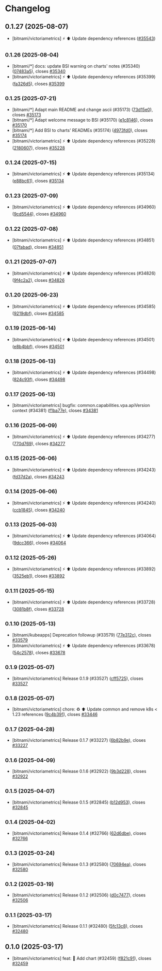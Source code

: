 # Changelog

## 0.1.27 (2025-08-07)

* [bitnami/victoriametrics] :zap: :arrow_up: Update dependency references ([#35543](https://github.com/bitnami/charts/pull/35543))

## <small>0.1.26 (2025-08-04)</small>

* [bitnami/*] docs: update BSI warning on charts' notes (#35340) ([07483a5](https://github.com/bitnami/charts/commit/07483a5ed964b409266dc025e4b55bf2eb0f621c)), closes [#35340](https://github.com/bitnami/charts/issues/35340)
* [bitnami/victoriametrics] :zap: :arrow_up: Update dependency references (#35399) ([fa326d5](https://github.com/bitnami/charts/commit/fa326d5de3629956f9b29ceef2872faca4f08055)), closes [#35399](https://github.com/bitnami/charts/issues/35399)

## <small>0.1.25 (2025-07-21)</small>

* [bitnami/*] Adapt main README and change ascii (#35173) ([73d15e0](https://github.com/bitnami/charts/commit/73d15e03e04647efa902a1d14a09ea8657429cd0)), closes [#35173](https://github.com/bitnami/charts/issues/35173)
* [bitnami/*] Adapt welcome message to BSI (#35170) ([e1c8146](https://github.com/bitnami/charts/commit/e1c8146831516fb35de736a6f3fd10e5e7a44286)), closes [#35170](https://github.com/bitnami/charts/issues/35170)
* [bitnami/*] Add BSI to charts' READMEs (#35174) ([4973fd0](https://github.com/bitnami/charts/commit/4973fd08dd7e95398ddcc4054538023b542e19f2)), closes [#35174](https://github.com/bitnami/charts/issues/35174)
* [bitnami/victoriametrics] :zap: :arrow_up: Update dependency references (#35228) ([2180607](https://github.com/bitnami/charts/commit/21806077d29f82062ff816119aeeb4722b434758)), closes [#35228](https://github.com/bitnami/charts/issues/35228)

## <small>0.1.24 (2025-07-15)</small>

* [bitnami/victoriametrics] :zap: :arrow_up: Update dependency references (#35134) ([e88bc61](https://github.com/bitnami/charts/commit/e88bc61390d8aebd13f96b063bb6769c4ae90057)), closes [#35134](https://github.com/bitnami/charts/issues/35134)

## <small>0.1.23 (2025-07-09)</small>

* [bitnami/victoriametrics] :zap: :arrow_up: Update dependency references (#34960) ([9cd5544](https://github.com/bitnami/charts/commit/9cd5544d782649d4a6158b3ec68bcc0c34501024)), closes [#34960](https://github.com/bitnami/charts/issues/34960)

## <small>0.1.22 (2025-07-08)</small>

* [bitnami/victoriametrics] :zap: :arrow_up: Update dependency references (#34851) ([07fabad](https://github.com/bitnami/charts/commit/07fabad2477de05398b17a2b6ea69264051f2d6a)), closes [#34851](https://github.com/bitnami/charts/issues/34851)

## <small>0.1.21 (2025-07-07)</small>

* [bitnami/victoriametrics] :zap: :arrow_up: Update dependency references (#34826) ([9f4c2a2](https://github.com/bitnami/charts/commit/9f4c2a22e8e2a90e55ff4682954e866dfb8c1c24)), closes [#34826](https://github.com/bitnami/charts/issues/34826)

## <small>0.1.20 (2025-06-23)</small>

* [bitnami/victoriametrics] :zap: :arrow_up: Update dependency references (#34585) ([9219dbf](https://github.com/bitnami/charts/commit/9219dbfbfa4300a385af587dee7c56765a35c0ff)), closes [#34585](https://github.com/bitnami/charts/issues/34585)

## <small>0.1.19 (2025-06-14)</small>

* [bitnami/victoriametrics] :zap: :arrow_up: Update dependency references (#34501) ([e8b4bbf](https://github.com/bitnami/charts/commit/e8b4bbf7d6d049b9599ee7dc4650ff22f943f291)), closes [#34501](https://github.com/bitnami/charts/issues/34501)

## <small>0.1.18 (2025-06-13)</small>

* [bitnami/victoriametrics] :zap: :arrow_up: Update dependency references (#34498) ([824c93f](https://github.com/bitnami/charts/commit/824c93f30ac6c4b5a96c80fdc7172ebc67575b91)), closes [#34498](https://github.com/bitnami/charts/issues/34498)

## <small>0.1.17 (2025-06-13)</small>

* [bitnami/victoriametrics] bugfix: common.capabilities.vpa.apiVersion context (#34381) ([f1ba77e](https://github.com/bitnami/charts/commit/f1ba77e9d46dfbeb9263ac773d2c293669228abb)), closes [#34381](https://github.com/bitnami/charts/issues/34381)

## <small>0.1.16 (2025-06-09)</small>

* [bitnami/victoriametrics] :zap: :arrow_up: Update dependency references (#34277) ([770d769](https://github.com/bitnami/charts/commit/770d769c828d73865cd108cdf002638d46a400c2)), closes [#34277](https://github.com/bitnami/charts/issues/34277)

## <small>0.1.15 (2025-06-06)</small>

* [bitnami/victoriametrics] :zap: :arrow_up: Update dependency references (#34243) ([fd37d2a](https://github.com/bitnami/charts/commit/fd37d2a0141b83098a8e73938dcaa655aa56b5d4)), closes [#34243](https://github.com/bitnami/charts/issues/34243)

## <small>0.1.14 (2025-06-06)</small>

* [bitnami/victoriametrics] :zap: :arrow_up: Update dependency references (#34240) ([ccb1845](https://github.com/bitnami/charts/commit/ccb184544d8055c9658f5ad9e60f33e99ac4e7b6)), closes [#34240](https://github.com/bitnami/charts/issues/34240)

## <small>0.1.13 (2025-06-03)</small>

* [bitnami/victoriametrics] :zap: :arrow_up: Update dependency references (#34064) ([9dcc366](https://github.com/bitnami/charts/commit/9dcc366f8651b5c9bacd58e89946cc64ab13ef03)), closes [#34064](https://github.com/bitnami/charts/issues/34064)

## <small>0.1.12 (2025-05-26)</small>

* [bitnami/victoriametrics] :zap: :arrow_up: Update dependency references (#33892) ([3525eb1](https://github.com/bitnami/charts/commit/3525eb1e80566d54c52d0e94b9f5af368b358c22)), closes [#33892](https://github.com/bitnami/charts/issues/33892)

## <small>0.1.11 (2025-05-15)</small>

* [bitnami/victoriametrics] :zap: :arrow_up: Update dependency references (#33728) ([3081b8f](https://github.com/bitnami/charts/commit/3081b8f0e7e13e5ba5e5f894c29023f2f14e272b)), closes [#33728](https://github.com/bitnami/charts/issues/33728)

## <small>0.1.10 (2025-05-13)</small>

* [bitnami/kubeapps] Deprecation followup (#33579) ([77e312c](https://github.com/bitnami/charts/commit/77e312c1772d4d7c4dc5d3ac0e80f4e452e3a062)), closes [#33579](https://github.com/bitnami/charts/issues/33579)
* [bitnami/victoriametrics] :zap: :arrow_up: Update dependency references (#33678) ([54c2578](https://github.com/bitnami/charts/commit/54c25788c4bc6f78321cc010a3d2315e9248cb78)), closes [#33678](https://github.com/bitnami/charts/issues/33678)

## <small>0.1.9 (2025-05-07)</small>

* [bitnami/victoriametrics] Release 0.1.9 (#33527) ([cff5725](https://github.com/bitnami/charts/commit/cff5725baa84be2b6143aa3fd52b320379232c5c)), closes [#33527](https://github.com/bitnami/charts/issues/33527)

## <small>0.1.8 (2025-05-07)</small>

* [bitnami/victoriametrics] chore: :recycle: :arrow_up: Update common and remove k8s < 1.23 references ([9c4b391](https://github.com/bitnami/charts/commit/9c4b391a094af71dbfec77be180600db7504378c)), closes [#33446](https://github.com/bitnami/charts/issues/33446)

## <small>0.1.7 (2025-04-28)</small>

* [bitnami/victoriametrics] Release 0.1.7 (#33227) ([6b82b9e](https://github.com/bitnami/charts/commit/6b82b9ea3a395d422942b1670cd97ec2050294bd)), closes [#33227](https://github.com/bitnami/charts/issues/33227)

## <small>0.1.6 (2025-04-09)</small>

* [bitnami/victoriametrics] Release 0.1.6 (#32922) ([9b3d228](https://github.com/bitnami/charts/commit/9b3d2289ce723d5f31592dfd528afd2e568a537b)), closes [#32922](https://github.com/bitnami/charts/issues/32922)

## <small>0.1.5 (2025-04-07)</small>

* [bitnami/victoriametrics] Release 0.1.5 (#32845) ([b12d953](https://github.com/bitnami/charts/commit/b12d953dfcd8517f530b6f43e3cc4e56bcc865e4)), closes [#32845](https://github.com/bitnami/charts/issues/32845)

## <small>0.1.4 (2025-04-02)</small>

* [bitnami/victoriametrics] Release 0.1.4 (#32766) ([62d6dbe](https://github.com/bitnami/charts/commit/62d6dbea2d2902ba3d702bf32aa364e0d4482070)), closes [#32766](https://github.com/bitnami/charts/issues/32766)

## <small>0.1.3 (2025-03-24)</small>

* [bitnami/victoriametrics] Release 0.1.3 (#32580) ([70694ea](https://github.com/bitnami/charts/commit/70694ea7553fb0ae4c2aafe7b002937ad2707492)), closes [#32580](https://github.com/bitnami/charts/issues/32580)

## <small>0.1.2 (2025-03-19)</small>

* [bitnami/victoriametrics] Release 0.1.2 (#32506) ([d0c7477](https://github.com/bitnami/charts/commit/d0c7477b0d2a7a8e183a58a27dc16ace695cbf06)), closes [#32506](https://github.com/bitnami/charts/issues/32506)

## <small>0.1.1 (2025-03-17)</small>

* [bitnami/victoriametrics] Release 0.1.1 (#32480) ([5fc13c8](https://github.com/bitnami/charts/commit/5fc13c8ebef052293f9652994e4d4c5094ea108f)), closes [#32480](https://github.com/bitnami/charts/issues/32480)

## 0.1.0 (2025-03-17)

* [bitnami/victoriametrics] feat: :tada: Add chart (#32459) ([f821c91](https://github.com/bitnami/charts/commit/f821c917d8fb1c243bce889ed9d372ef7be979f9)), closes [#32459](https://github.com/bitnami/charts/issues/32459)
